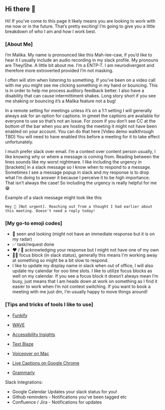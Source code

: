 ## Hi there 👋

Hi! If you’ve come to this page it likely means you are looking to work with me now or in the future. That’s pretty exciting! I’m going to give you a little breakdown of who I am and how I work best.

### [About Me]
I’m Malika. My name is pronounced like this Mah-lee-caw, if you’d like to hear it I usually include an audio recording in my slack profile. My pronouns are They/She. 
A little bit about me. I’m a ENTP-T. I am neurodivergent and therefore more extroverted provided I’m not masking.

I often will stim when listening to something. If you’ve been on a video call with me you might see me clicking something in my hand or bouncing. This is in order to help me process auditory feedback better. I also have a disability that can cause intermittiment shakes. Long story short if you see me shaking or bouncing it’s a Malika feature not a bug!

In a remote setting for meetings unless it’s on a 1:1 setting I will generally always ask for an option for captions. In gmeet the captions are available for everyone to use so that’s not an issue. For zoom if you don’t see CC at the bottom of the bar when you are hosting the meeting it might not have been enabled on your account. You can do that here [Video demo walkthrough TBD] You will need to have enabled this before a meeting for it to take effect unfortunately.

I much prefer slack over email. I’m a context over content person usually, I like knowing why or where a message is coming from. Reading between the lines sounds like my worst nightmare. I like including the urgency in [brackets] in a slack message so I know when to respond to a message. Sometimes I see a message popup in slack and my response is to drop what I’m doing to answer it because I perceive it to be high importance. That isn’t always the case! So including the urgency is really helpful for me 😁

Example of a slack message might look like this

```Hey 👋 [Not urgent]. Reaching out from a thought I had earlier about this meeting. Doesn't need a reply today!```

### [My go-to emoji codes]

- 👀 seen and looking (might not have an immediate response but it is on my radar)
- ✅ task/request done
- ❤️ / 🙏 acknowledging your response but I might not have one of my own
- 👩‍💻 focus block (in slack status), generally this means I'm working away at something so might be a bit slow to respond.
- I like to update my display name in slack when out of office, I will also update my calendar for ooo time slots. I like to utilize focus blocks as well on my calendar. If you see a focus block it doesn’t always mean I’m busy, just means that I am heads down at work on something as I find it easier to work when I’m not context switching. If you want to book a meeting with me just dm, I’m usually happy to move things around!

### [Tips and tricks of tools I like to use]

- [Funkify](https://www.funkify.org/)

- [WAVE](https://wave.webaim.org/)

- [Accessibility Insights](https://accessibilityinsights.io/)

- [Text Blaze](https://blaze.today/)

- [Voiceover on Mac](https://dequeuniversity.com/tips/learn-voiceover)

- [Live Captions on Google Chrome](https://support.google.com/chrome/answer/10538231?hl=en)

- [Grammarly](https://app.grammarly.com/)

Slack Integrations:
- Google Calendar Updates your slack status for you!
- Github reminders - Notifications you've been tagged etc
- Confluence / Jira - Notifications for updates

